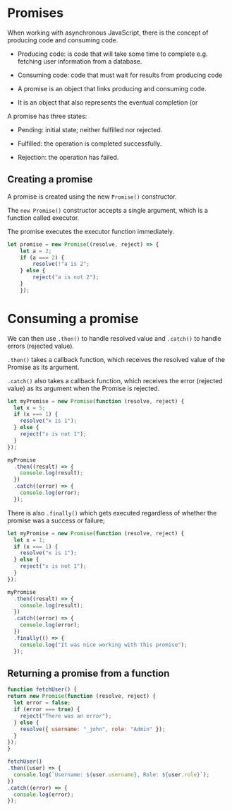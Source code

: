 # Promises
When working with asynchronous JavaScript, there is the concept of producing code and consuming code.

- Producing code: is code that will take some time to complete e.g. fetching user information from a database.

- Consuming code: code that must wait for results from producing code

- A promise is an object that links producing and consuming code.

- It is an object that also represents the eventual completion (or

A promise has three states:

- Pending: initial state; neither fulfilled nor rejected.

- Fulfilled: the operation is completed successfully.

- Rejection: the operation has failed.

## Creating a promise
A promise is created using the new `Promise()` constructor.

The `new Promise()` constructor accepts a single argument, which is a function called executor.

The promise executes the executor function immediately.
```js
let promise = new Promise((resolve, reject) => {
    let a = 2;
    if (a === 2) {
        resolve(!"a is 2";
    } else {
        reject("a is not 2");
    }
    });
```
# Consuming a promise
We can then use `.then()` to handle resolved value and `.catch()` to handle errors (rejected value).

`.then()` takes a callback function, which receives the resolved value of the Promise as its argument.

`.catch()` also takes a callback function, which receives the error (rejected value) as its argument when the Promise is rejected.
```js
let myPromise = new Promise(function (resolve, reject) {
  let x = 5;
  if (x === 1) {
    resolve("x is 1");
  } else {
    reject("x is not 1");
  }
});

myPromise
  .then((result) => {
    console.log(result);
  })
  .catch((error) => {
    console.log(error);
  });
```
There is also `.finally()` which gets executed regardless of whether the promise was a success or failure;
```js
let myPromise = new Promise(function (resolve, reject) {
  let x = 1;
  if (x === 1) {
    resolve("x is 1");
  } else {
    reject("x is not 1");
  }
});

myPromise
  .then((result) => {
    console.log(result);
  })
  .catch((error) => {
    console.log(error);
  })
  .finally(() => {
    console.log("It was nice working with this promise");
  });
  ```
  ## Returning a promise from a function
  ```js
  function fetchUser() {
  return new Promise(function (resolve, reject) {
    let error = false;
    if (error === true) {
      reject("There was an error");
    } else {
      resolve({ username: "_john", role: "Admin" });
    }
  });
}

fetchUser()
  .then((user) => {
    console.log(`Username: ${user.username}, Role: ${user.role}`);
  })
  .catch((error) => {
    console.log(error);
  });
```

























